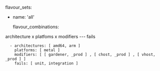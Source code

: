 flavour_sets:
  - name: 'all'


    flavour_combinations:

architecture x platfoms x modifiers  --- fails



      - architectures: [ amd64, arm ]
        platforms: [ metal ]
        modifiers: [ [ gardener, _prod ] , [ chost, _prod ] , [ vhost, _prod ] ]
        fails: [ unit, integration ]

